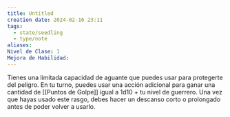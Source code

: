 ```yaml
---
title: Untitled
creation date: 2024-02-16 23:11
tags:
  - state/seedling
  - type/note
aliases: 
Nivel de Clase: 1
Mejora de Habilidad:
---
```

Tienes una limitada capacidad de aguante que puedes usar para protegerte del peligro. En tu turno, puedes usar una acción adicional para ganar una cantidad de [[Puntos de Golpe]] igual a 1d10 + tu nivel de guerrero. Una vez que hayas usado este rasgo, debes hacer un descanso corto o prolongado antes de poder volver a usarlo.

